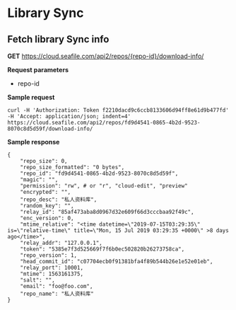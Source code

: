# Library Sync

## Fetch library Sync info

**GET** <https://cloud.seafile.com/api2/repos/{repo-id}/download-info/>

**Request parameters**

* repo-id

**Sample request**

```
curl -H 'Authorization: Token f2210dacd9c6ccb8133606d94ff8e61d9b477fd' -H 'Accept: application/json; indent=4' https://cloud.seafile.com/api2/repos/fd9d4541-0865-4b2d-9523-8070c8d5d59f/download-info/

```

**Sample response**

```
{
    "repo_size": 0,
    "repo_size_formatted": "0 bytes",
    "repo_id": "fd9d4541-0865-4b2d-9523-8070c8d5d59f",
    "magic": "",
    "permission": "rw", # or "r", "cloud-edit", "preview"
    "encrypted": "",
    "repo_desc": "私人资料库",
    "random_key": "",
    "relay_id": "85af473aba8d0967d32e609f66d3cccbaa92f49c",
    "enc_version": 0,
    "mtime_relative": "<time datetime=\"2019-07-15T03:29:35\" is=\"relative-time\" title=\"Mon, 15 Jul 2019 03:29:35 +0000\" >8 days ago</time>",
    "relay_addr": "127.0.0.1",
    "token": "5385e7f3d525669f7f6b0ec502820b26273758ca",
    "repo_version": 1,
    "head_commit_id": "c07704ecb0f91381bfa4f89b544b26e1e52e01eb",
    "relay_port": 10001,
    "mtime": 1563161375,
    "salt": "",
    "email": "foo@foo.com",
    "repo_name": "私人资料库"
}

```


